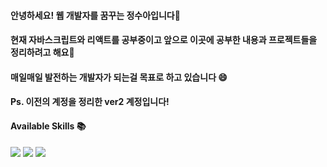 #### 안녕하세요! 웹 개발자를 꿈꾸는 정수아입니다👋 
#### 현재 자바스크립트와 리액트를 공부중이고 앞으로 이곳에 공부한 내용과 프로젝트들을 정리하려고 해요🌱
#### 매일매일 발전하는 개발자가 되는걸 목표로 하고 있습니다 😄
#### Ps. 이전의 계정을 정리한 ver2 계정입니다!

#### Available Skills 📚
<div>
<img src ="https://img.shields.io/badge/Python-3776AB?style=flat-square&logo=Python&logoColor=white"/>
<img src ="https://img.shields.io/badge/Android-brightgreen?style=flat-square&logo=Android&logoColor=white"/>
<img src ="https://img.shields.io/badge/JavaScript-F7DF1E?style=flat-square&logo=JavaScript&logoColor=white"/>
<img src =""https://img.shields.io/badge/React-61DAFB?style=flat-square&logo=React&logoColor=white"/>
</div>

<!--
**SuaJeong-winter/SuaJeong-winter** is a ✨ _special_ ✨ repository because its `README.md` (this file) appears on your GitHub profile.

Here are some ideas to get you started:

- 🔭 I’m currently working on ...
- 🌱 I’m currently learning ...
- 👯 I’m looking to collaborate on ...
- 🤔 I’m looking for help with ...
- 💬 Ask me about ...
- 📫 How to reach me: ...
- 😄 Pronouns: ...
- ⚡ Fun fact: ...
-->
